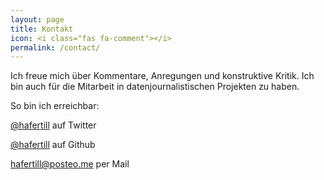 ```yaml
---
layout: page
title: Kontakt
icon: <i class="fas fa-comment"></i> 
permalink: /contact/
---
```


Ich freue mich über Kommentare, Anregungen und konstruktive Kritik.
Ich bin auch für die Mitarbeit in datenjournalistischen Projekten zu haben.

So bin ich erreichbar:

<i class="fab fa-twitter"></i> [@hafertill](https://www.twitter.com/hafertill) auf Twitter

<i class="fab fa-github"></i> [@hafertill](https://github.com/hafertill) auf Github

<i class="far fa-envelope"></i> [hafertill@posteo.me](mailto:hafertill@posteo.me) per Mail
